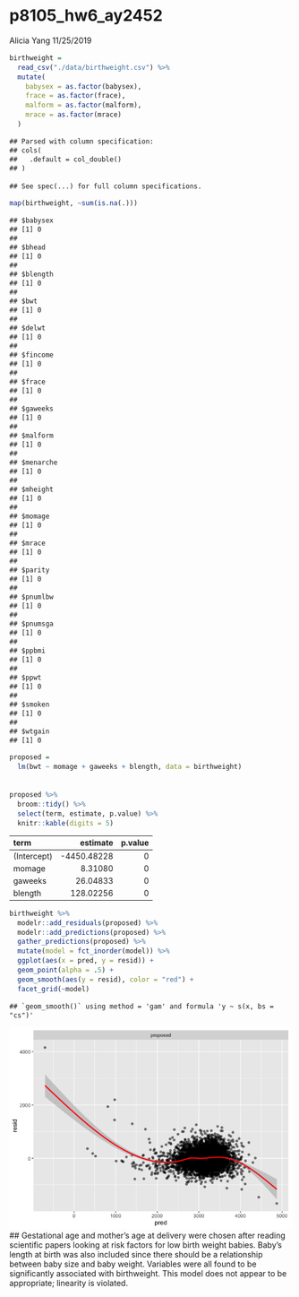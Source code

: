 p8105\_hw6\_ay2452
================
Alicia Yang
11/25/2019

``` r
birthweight = 
  read_csv("./data/birthweight.csv") %>%
  mutate(
    babysex = as.factor(babysex), 
    frace = as.factor(frace), 
    malform = as.factor(malform), 
    mrace = as.factor(mrace)
  )
```

    ## Parsed with column specification:
    ## cols(
    ##   .default = col_double()
    ## )

    ## See spec(...) for full column specifications.

``` r
map(birthweight, ~sum(is.na(.)))
```

    ## $babysex
    ## [1] 0
    ## 
    ## $bhead
    ## [1] 0
    ## 
    ## $blength
    ## [1] 0
    ## 
    ## $bwt
    ## [1] 0
    ## 
    ## $delwt
    ## [1] 0
    ## 
    ## $fincome
    ## [1] 0
    ## 
    ## $frace
    ## [1] 0
    ## 
    ## $gaweeks
    ## [1] 0
    ## 
    ## $malform
    ## [1] 0
    ## 
    ## $menarche
    ## [1] 0
    ## 
    ## $mheight
    ## [1] 0
    ## 
    ## $momage
    ## [1] 0
    ## 
    ## $mrace
    ## [1] 0
    ## 
    ## $parity
    ## [1] 0
    ## 
    ## $pnumlbw
    ## [1] 0
    ## 
    ## $pnumsga
    ## [1] 0
    ## 
    ## $ppbmi
    ## [1] 0
    ## 
    ## $ppwt
    ## [1] 0
    ## 
    ## $smoken
    ## [1] 0
    ## 
    ## $wtgain
    ## [1] 0

``` r
proposed = 
  lm(bwt ~ momage + gaweeks + blength, data = birthweight)


proposed %>%
  broom::tidy() %>%
  select(term, estimate, p.value) %>%
  knitr::kable(digits = 5)
```

| term        |     estimate | p.value |
| :---------- | -----------: | ------: |
| (Intercept) | \-4450.48228 |       0 |
| momage      |      8.31080 |       0 |
| gaweeks     |     26.04833 |       0 |
| blength     |    128.02256 |       0 |

``` r
birthweight %>% 
  modelr::add_residuals(proposed) %>%
  modelr::add_predictions(proposed) %>%
  gather_predictions(proposed) %>% 
  mutate(model = fct_inorder(model)) %>% 
  ggplot(aes(x = pred, y = resid)) + 
  geom_point(alpha = .5) +
  geom_smooth(aes(y = resid), color = "red") + 
  facet_grid(~model)
```

    ## `geom_smooth()` using method = 'gam' and formula 'y ~ s(x, bs = "cs")'

![](p8105_hw6_ay2452_files/figure-gfm/Problem%201.2-1.png)<!-- --> \#\#
Gestational age and mother’s age at delivery were chosen after reading
scientific papers looking at risk factors for low birth weight babies.
Baby’s length at birth was also included since there should be a
relationship between baby size and baby weight. Variables were all found
to be significantly associated with birthweight. This model does not
appear to be appropriate; linearity is violated.
